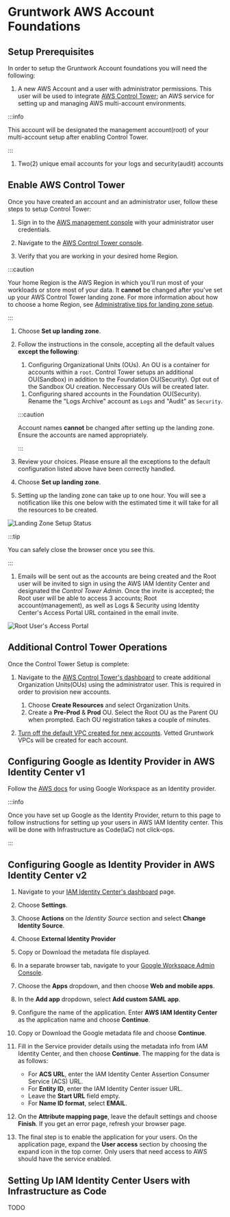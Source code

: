 # Gruntwork AWS Account Foundations

<!-- TODO: provide some information here about what this is and what to expect as output and the components -->

## Setup Prerequisites

<!-- I am making an assumption that for v1, we want customers to do this in a brand new account so we don't have to support having them turn off any settings that prevent control tower integration -->

In order to setup the Gruntwork Account foundations you will need the following:

1. A new AWS Account and a user with administrator permissions. This user will be used to integrate [AWS Control Tower](https://docs.aws.amazon.com/controltower/latest/userguide/what-is-control-tower.html); an AWS service for setting up and managing AWS multi-account environments.

  :::info

  This account will be designated the management account(root) of your multi-account setup after enabling Control Tower.

  :::

1. Two(2) unique email accounts for your logs and security(audit) accounts


## Enable AWS Control Tower

Once you have created an account and an administrator user, follow these steps to setup Control Tower:

1. Sign in to the [AWS management console](https://console.aws.amazon.com) with your administrator user credentials.

1. Navigate to the [AWS Control Tower console](https://console.aws.amazon.com/controltower).

1. Verify that you are working in your desired home Region.

  :::caution

  Your home Region is the AWS Region in which you'll run most of your workloads or store most of your data. It **cannot** be changed after you've set up your AWS Control Tower landing zone. For more information about how to choose a home Region, see [Administrative tips for landing zone setup](https://docs.aws.amazon.com/controltower/latest/userguide/tips-for-admin-setup.html).

  :::

1. Choose **Set up landing zone**.

1. Follow the instructions in the console, accepting all the default values **except the following**:

    1. Configuring Organizational Units (OUs). An OU is a container for accounts within a `root`. Control Tower setups an additional OU(Sandbox) in addition to the Foundation OU(Security). Opt out of the Sandbox OU creation. Neccessary OUs will be created later.

    <!-- The Control tower enabling process does not allow us to specify multiple additional OUs which we need. So it is probably simpler to have the customer to opt out of creating just one right now and instead create them all after the control-tower-enabling process -->

    1. Configuring shared accounts in the Foundation OU(Security). Rename the "Logs Archive" account as `Logs` and "Audit" as `Security`.

      :::caution

      Account names **cannot** be changed after setting up the landing zone. Ensure the accounts are named appropriately.

      :::

    <!-- Eben asked about if we should adopt AWS's account naming -->
    <!-- CloudTrail is also setup by default. Is that something customers should turn off? -->

1. Review your choices. Please ensure all the exceptions to the default configuration listed above have been correctly handled.

1. Choose **Set up landing zone**.

1. Setting up the landing zone can take up to one hour. You will see a notification like this one below with the estimated time it will take for all the resources to be created.

  ![Landing Zone Setup Status](/img/devops-foundations/account/control-tower-setup-status.png)

  :::tip

  You can safely close the browser once you see this.

  :::

1. Emails will be sent out as the accounts are being created and the Root user will be invited to sign in using the AWS IAM Identity Center and designated the *Control Tower Admin*. Once the invite is accepted; the Root user will be able to access 3 accounts; Root account(management), as well as Logs & Security using Identity Center's Access Portal URL contained in the email invite.

  ![Root User's Access Portal](/img/devops-foundations/account/root-user-access-portal.png)

## Additional Control Tower Operations

Once the Control Tower Setup is complete:

1. Navigate to the [AWS Control Tower's dashboard](https://console.aws.amazon.com/controltower/home/organization) to create additional Organization Units(OUs) using the administrator user. This is required in order to provision new accounts.

    1. Choose **Create Resources** and select Organization Units.
    1. Create a **Pre-Prod** & **Prod** OU. Select the Root OU as the Parent OU when prompted. Each OU registration takes a couple of minutes.

1. [Turn off the default VPC created for new accounts](https://docs.aws.amazon.com/controltower/latest/userguide/configure-without-vpc.html#create-without-vpc). Vetted Gruntwork VPCs will be created for each account.


## Configuring Google as Identity Provider in AWS Identity Center v1

Follow the [AWS docs](https://aws.amazon.com/blogs/security/how-to-use-g-suite-as-external-identity-provider-aws-sso/) for using Google Workspace as an Identity provider.

:::info

Once you have set up Google as the Identity Provider, return to this page to follow instructions for setting up your users in AWS IAM Identity center. This will be done with Infrastructure as Code(IaC) not click-ops.

:::

## Configuring Google as Identity Provider in AWS Identity Center v2

1. Navigate to your [IAM Identity Center's dashboard](https://console.aws.amazon.com/singlesignon/home) page.
1. Choose **Settings**.
1. Choose **Actions** on the *Identity Source* section and select **Change Identity Source**.
1. Choose **External Identity Provider**
1. Copy or Download the metadata file displayed.
1. In a separate browser tab, navigate to your [Google Workspace Admin Console](https://admin.google.com/ac/home).
1. Choose the **Apps** dropdown, and then choose **Web and mobile apps**.
1. In the **Add app** dropdown, select **Add custom SAML app**.
1. Configure the name of the application. Enter **AWS IAM Identity Center** as the application name and choose **Continue**.
1. Copy or Download the Google metadata file and choose **Continue**.
1. Fill in the Service provider details using the metadata info from IAM Identity Center, and then choose **Continue**. The mapping for the data is as follows:

    - For **ACS URL**, enter the IAM Identity Center Assertion Consumer Service (ACS) URL.
    - For **Entity ID**, enter the IAM Identity Center issuer URL.
    - Leave the **Start URL** field empty.
    - For **Name ID format**, select **EMAIL**.

1. On the **Attribute mapping page**, leave the default settings and choose **Finish**. If you get an error page, refresh your browser page.
1. The final step is to enable the application for your users. On the application page, expand the **User access** section by choosing the expand icon in the top corner. Only users that need access to AWS should have the service enabled.

## Setting Up IAM Identity Center Users with Infrastructure as Code

TODO


<!-- ##DOCS-SOURCER-START
{
  "sourcePlugin": "local-copier",
  "hash": "ea5b5b72056247251568e76d1dfbbd45"
}
##DOCS-SOURCER-END -->
